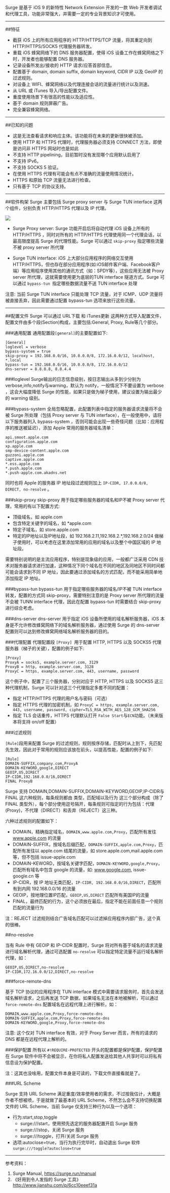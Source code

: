 Surge 是基于 iOS 9 的新特性 Network Extension 开发的一款 Web 开发者调试和代理工具，功能非常强大，并需要一定的专业背景知识才可使用。

----
##特征

- 截获 iOS 上的所有应用程序的 HTTP/HTTPS/TCP 流量，将其重定向到 HTTP/HTTPS/SOCK5 代理服务器转发。
- 重载 iOS 蜂窝网络下的 DNS 服务器配置，使得 iOS 设备工作在蜂窝网络之下时，开发者也能够配置 DNS 服务器。
- 记录设备所发出/接收的 HTTP 请求/应答首部信息。
- 配置基于 domain, domain suffix, domain keyword, CIDR IP 以及 GeoIP 的过滤规则。
- 对设备上 WIFI、蜂窝网络以及代理连接会话的流量进行统计以及测速。
- 从 URL 或 iTunes 导入/导出配置文件。
- 重度使用场景下有很高的性能以及适应性。
- 基于 domain 规则屏蔽广告。
- 完全兼容蜂窝网络。

---

##已知的问题
- 这是无法查看请求和响应主体。该功能将在未来的更新很快被添加。
- 使用 HTTP 和 HTTPS 代理时，代理服务器必须支持 CONNECT 方法，即使是访问非 HTTPS 网站时也是如此
- 不支持 HTTP pipelining，目前暂时没有发现哪个应用默认启用了
- 不支持 IPv6。
- 不支持 SOCKS 5 验证。
- 在使用 HTTPS 代理有可能会有点不准确的流量使用情况统计。
- HTTPS 和原始 TCP 流量无法进行检查。
- 只有基于 TCP 的协议支持。

---
##软件构架
Surge 主要包括 Surge proxy server 与 Surge TUN interface 这两个组件，分别负责 HTTP/HTTPS 代理以及 IP 代理。


![](https://surge.run/manual/Surge-Architecture.png)


- Surge Proxy server: Surge 功能开启后将自动代理 iOS 设备上所有的 HTTP/HTTPS ，同时对所有的 HTTP/HTTPS 代理使用同一个代理会话，以最高限度提高 Surge 的代理性能。Surge 可以通过 `skip-proxy` 指定哪些流量不被 proxy server 所代理

- Surge TUN interface: iOS 上大部分应用程序的网络交互使用 HTTP/HTTPS，但也存在部分应用程序(如:iOS邮件客户端、Facebook客户端）等应用程序使用其他的通讯方式（如：SPDY等），这些应用无法被 Proxy server 所代理，这就需要使用更为底层的TUN interface 隧道方式。Surge 可以通过 `bypass-tun `指定哪些数据流量不送 TUN interface 处理

>
注意: 当前 Surge TUN interface 只能处理 TCP 流量，对于 ICMP、UDP 流量将被直接丢弃，因此需要通过配置 bypass-tun 选项来放行这些流量。


---
##配置文件
Surge 可以通过 URL下载 和 iTunes更新 这两种方式导入配置文件，配置文件由多个段(Section)构成，主要包括:General, Proxy, Rule等几个部分。

###通用配置
通用配置段`[general]`的主要配置如下:
```
[General]
loglevel = verbose
bypass-system = true
skip-proxy = 192.168.0.0/16, 10.0.0.0/8, 172.16.0.0/12, localhost, *.local
bypass-tun = 192.168.0.0/16, 10.0.0.0/8, 172.16.0.0/12
dns-server = 8.8.8.8, 8.8.4.4
```

###loglevel
Surge输出的日志信息级别，按日志输出从多到少分别为 verbose,info,notify与warning，默认为 notify，一般情况下不要设置为 verbose ，这会大幅度降低 Surge 的性能，如果只是做为梯子使用，建议设置为输出最少的 warning 级别。

###bypass-system
全局忽略配置，此配置列表中指定的服务器请求流量将不会被 Surge 所处理（包括 Proxy server 与 TUN interface），在一般使用中，请将以下服务器列入 bypass-system ，否则可能会出现一些奇怪问题（比如：应用程序的推送被延迟），添加 Apple 常用的服务器域名清单：
```
api.smoot.apple.com
configuration.apple.com
xp.apple.com
smp-device-content.apple.com
guzzoni.apple.com
captive.apple.com
*.ess.apple.com
*.push.apple.com
*.push-apple.com.akadns.net
```

同时也将 Apple 的服务器 IP 地址段过滤规则加上 `IP-CIDR, 17.0.0.0/8, DIRECT, no-resolve` 。

###skip-proxy
skip-proxy 用于指定哪些服务器的域名和IP不被 Proxy server 代理，常用的有以下配置方式:

- 顶级域名，如 apple.com
- 包含特定关键字的域名，如 *apple.com
- 特定子域名，如 store.apple.com
- 特定的IP地址以及IP地址段，如 192.168.2.11,192.168.2.*,192.168.2.0/24
做梯子使用时，可以考虑在这里添加常用的应用的域名以及整个中国区域的 IP 地址段。

>
需要特别说明的是主流应用程序，特别是现象级的应用，一般都广泛采用 CDN 技术对服务器请求进行加速，这种情况下同个域名在不同的地区及同地区不同时间都可能会请求到不同 IP 地址，因此要通过添加域名的方式匹配，而不能采用简单地添加指定 IP 地址。


###bypass-tun
bypass-tun 用于指定哪些服务器的域名/IP不被 TUN interface 转发，配置的方式同 skip-proxy，需要特别注意的是 Proxy server 所代理的流量不会被 TUNN interface 代理，因此在配置 bypass-tun 时需要结合 skip-proxy 进行综合考虑。

###dns-server
dns-server 用于指定 iOS 设备所使用的域名解析服务器，iOS 本身是不允许修改蜂窝网络下的域名解析服务器，通过使用 Surge 的 dns-server 配置则可以达到修改蜂窝网络域名解析服务器的目的。

###代理配置
代理配置段 `[Proxy] `用于配置 HTTP, HTTPS 以及 SOCKS5 代理服务器（梯子的关键），配置的例子如下:

```
[Proxy]
ProxyA = socks5, example.server.com, 3129
ProxyB = http, example.server.com, 3128
ProxyC = https, example.server.com, 443, username, password
```

这个例子中，配置了三个服务器，分别对应于 HTTP, HTTPS 以及 SOCKS5 这三种代理机制，Surge 可以针对这三个代理指定多套不同的配置：

- 指定 HTTP/HTTPS 代理的用户名与密码（可选）
- 指定 HTTPS 代理的加密机制，如 `ProxyC = https, example.server.com, 443, username, password, cipher=TLS_RSA_WITH_AES_128_GCM_SHA256`
- 指定 TLS 会话重传，HTTPS 代理默认打开 `False Start`与`ECN`功能。（未来版本将支持 on/off 配置）

###过滤规则

`[Rule]`段用来配置 Surge 的过滤规则，规则按序存储，匹配时从上到下，先匹配先生效，因此对于常用的规则应该放在前头，以提高性能，配置的例子如下:

```
[Rule]
DOMAIN-SUFFIX,company.com,ProxyA
DOMAIN-KEYWORD,google,DIRECT
GEOIP,US,DIRECT
IP-CIDR,192.168.0.0/16,DIRECT
FINAL ProxyB
```

Surge 支持 DOMAIN,DOMAIN-SUFFIX,DOMAIN-KEYWORD,GEOIP,IP-CIDR与FINAL 这六种规则，每条规则都由 类型，匹配域以及行为 这三个部分构成（除了 FINAL 类型外），每个部分使用逗号隔开，每条规则可指定的行为包括：代理(Proxy)，不代理（DIRECT）和丢弃（REJECT）这三种。

六种过滤规则的配置如下：

- DOMAIN，精确指定域名，`DOMAIN,www.apple.com,Proxy`，匹配所有发往 www.apple.com 的流量
- DOMAIN-SUFFIX，按域名后缀匹配，`DOMAIN-SUFFIX,apple.com,Proxy`，匹配所有发往以 apple.com 结尾的流量，如 store.apple.com,mail.apple.com等，但不包括 issue-apple.com
- DOMAIN-KEWORD，按域名关键字匹配，`DOMAIN-KEYWORD,google,Proxy`，匹配所有域名中包含 google 的流量，如: www.google.com, issue-google.cn 等
- IP-CIDR，按 IP 地址无类匹配，`IP-CIDR, 192.168.0.0/16,DIRECT`，匹配所有到内网 192.168.0.0/16 的流量
- GEOIP，按地理位置IP匹配，`GEOIP,US,DIRECT` 匹配所有美国IP的流量
- FINAL，最终匹配的行为，这个必须放在最后，指定不能在前面任意一个规则匹配的流量行为

>
注：REJECT 过滤规则结合广告域名匹配可以过滤掉应用程序内部广告，这个真的很棒。


##no-resolve

当有 Rule 中有 GEOIP 和 IP-CIDR 配置时，Surge 将对所有基于域名的请求流量进行域名解析代理，通过可选配置 `no-resolve` 可以指定特定流量不运行域名解析代理，如：

```
GEOIP,US,DIRECT,no-resolve
IP-CIDR,172.16.0.0/12,DIRECT,no-resolve
```

###force-remote-dns

基于 TCP 协议的应用程序在 TUN interface 模式中需要请求服务时，首先会发送域名解析请求，之后再发送 TCP 数据，如果域名无法在本地被解析，可以通过 `force-remote-dns` 配置域名在远程代理上进行解析，如：

```
DOMAIN,www.apple.com,Proxy,force-remote-dns
DOMAIN-SUFFIX,apple.com,Proxy,force-remote-dns
DOMAIN-KEYWORD,google,Proxy,force-remote-dns
```


>
注意: 这个仅对 TUN interface 有效，对于 Proxy Server 而言，所有的请求的 DNS 都是在远程代理上解析的。


###保护配置
所有以 `#!REQUIRE-PROTECTED` 开头的配置都是保护配置，保护配置在 Surge 软件中将不会被显示，在你将私人配置发送给其他人共享时可以将私有信息设为保护配置。


>
注：这其也没啥用，配置文件本身是可读的，下载文件直接看就是了。


###URL Scheme

Surge 支持 URL Scheme 满足重度/效率使用者的需求，不过按我估计，大概是作者不想被喷，于是就做了最基本的 URL Scheme，不然怎么会不支持切换配置文件的 URL Scheme，当前 Surge 仅支持三种行为以及一个选项：

- 行为:start,stop,toggle
    - surge:///start，使用预先选定的服务器配置开启 Surge 服务
   - surge:///stop，关闭 Surge 服务
    - surge:///toggle，打开/关闭 Surge 服务
- 选项:autoclose=true，当行为执行完毕时，自动退出 Surge 软件 `surge:///toggle?autoclose=true`


----

参考资料：

1. Surge Manual, <https://surge.run/manual>
2. 《好用到令人发指的 Surge 工具》  <http://www.jianshu.com/p/6cc10eeef31a>






